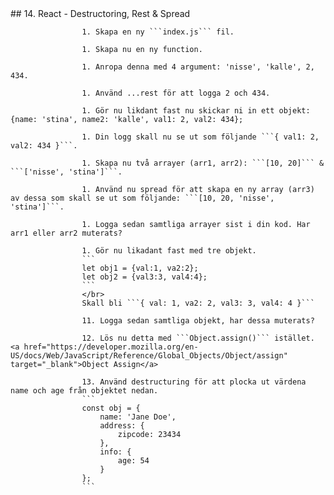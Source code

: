 <!doctype html>
<html>
	<head>
		<title>React Exercises</title>##  14. React - Destructoring, Rest & Spread
					
					1. Skapa en ny ```index.js``` fil.

					1. Skapa nu en ny function.

					1. Anropa denna med 4 argument: 'nisse', 'kalle', 2, 434.

					1. Använd ...rest för att logga 2 och 434.

					1. Gör nu likdant fast nu skickar ni in ett objekt: {name: 'stina', name2: 'kalle', val1: 2, val2: 434};

					1. Din logg skall nu se ut som följande ```{ val1: 2, val2: 434 }```.

					1. Skapa nu två arrayer (arr1, arr2): ```[10, 20]``` & ```['nisse', 'stina']```.

					1. Använd nu spread för att skapa en ny array (arr3) av dessa som skall se ut som följande: ```[10, 20, 'nisse', 'stina']```.

					1. Logga sedan samtliga arrayer sist i din kod. Har arr1 eller arr2 muterats?

					1. Gör nu likadant fast med tre objekt.
					```
					let obj1 = {val:1, va2:2};
					let obj2 = {val3:3, val4:4};
					```
					</br>
					Skall bli ```{ val: 1, va2: 2, val3: 3, val4: 4 }```

					11. Logga sedan samtliga objekt, har dessa muterats?

					12. Lös nu detta med ```Object.assign()``` istället. <a href="https://developer.mozilla.org/en-US/docs/Web/JavaScript/Reference/Global_Objects/Object/assign" target="_blank">Object Assign</a>

					13. Använd destructuring för att plocka ut värdena name och age från objektet nedan.
					```
					const obj = {
						name: 'Jane Doe',
						address: {
							zipcode: 23434
						},
						info: {
							age: 54
						}
					};
					```
